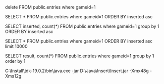 

delete FROM public.entries where gameid=1

SELECT *  FROM public.entries where gameid=1
ORDER BY inserted asc

SELECT inserted, count(*) FROM public.entries where gameid=1
group by 1 ORDER BY inserted asc

SELECT * FROM public.entries where gameid=1
ORDER BY inserted asc limit 10000

SELECT result, count(*) FROM public.entries where gameid=1
group by 1 order by 1

C:\Install\jdk-19.0.2\bin\java.exe -jar D:\Java\Insert\Insert.jar -Xmx48g -Xms12g